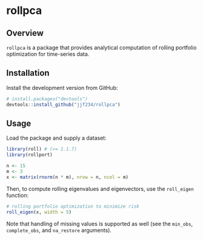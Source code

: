 # rollpca

## Overview

`rollpca` is a package that provides analytical computation of rolling portfolio optimization for time-series data.

## Installation

Install the development version from GitHub:

``` r
# install.packages("devtools")
devtools::install_github("jjf234/rollpca")
```

## Usage

Load the package and supply a dataset:

``` r
library(roll) # (>= 1.1.7)
library(rollport)

n <- 15
m <- 3
x <- matrix(rnorm(n * m), nrow = n, ncol = m)
```
Then, to compute rolling eigenvalues and eigenvectors, use the `roll_eigen` function:

```r
# rolling portfolio optimization to minimize risk
roll_eigen(x, width = 5)
```

Note that handling of missing values is supported as well (see the `min_obs`, `complete_obs`, and `na_restore` arguments).